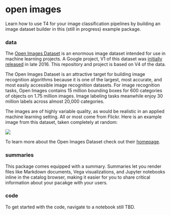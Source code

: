 # open images

Learn how to use T4 for your image classification pipelines by building an image dataset builder in this (still in progress) example package.

### data

The [Open Images Dataset](https://storage.googleapis.com/openimages/web/index.html) is an enormous image dataset intended for use in machine learning projects. A Google project, V1 of this dataset was [initially released](https://ai.googleblog.com/2016/09/introducing-open-images-dataset.html) in late 2016. This repository and project is based on V4 of the data.

The Open Images Dataset is an attractive target for building image recognition algorithms because it is one of the largest, most accurate, and most easily accessible image recognition datasets. For image recognition tasks, Open Images contains 15 million bounding boxes for 600 categories of objects on 1.75 million images. Image labeling tasks meanwhile enjoy 30 million labels across almost 20,000 categories.

The images are of highly variable quality, as would be realistic in an applied machine learning setting. All or most come from Flickr. Here is an example image from this dataset, taken completely at random:

![](data/images/6539bc9ee0a6e4a4.jpg)

To learn more about the Open Images Dataset check out their [homepage](https://storage.googleapis.com/openimages/web/index.html).

### summaries

This package comes equipped with a summary. Summaries let you render files like Markdown documents, Vega visualizations, and Jupyter notebooks inline in the catalog browser, making it easier for you to share critical information about your pacakge with your users.

### code

To get started with the code, navigate to a notebook still TBD.
